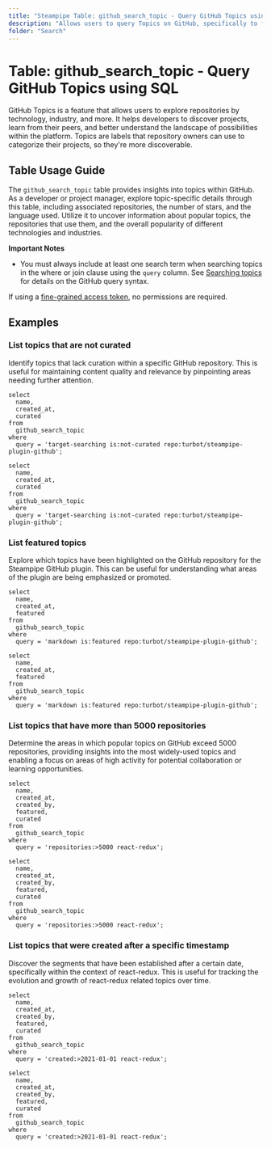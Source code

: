 ```yaml
---
title: "Steampipe Table: github_search_topic - Query GitHub Topics using SQL"
description: "Allows users to query Topics on GitHub, specifically to find repositories associated with a specific topic, providing insights into the popularity and usage of certain topics across repositories."
folder: "Search"
---
```


# Table: github_search_topic - Query GitHub Topics using SQL

GitHub Topics is a feature that allows users to explore repositories by technology, industry, and more. It helps developers to discover projects, learn from their peers, and better understand the landscape of possibilities within the platform. Topics are labels that repository owners can use to categorize their projects, so they're more discoverable.

## Table Usage Guide

The `github_search_topic` table provides insights into topics within GitHub. As a developer or project manager, explore topic-specific details through this table, including associated repositories, the number of stars, and the language used. Utilize it to uncover information about popular topics, the repositories that use them, and the overall popularity of different technologies and industries.

**Important Notes**
- You must always include at least one search term when searching topics in the where or join clause using the `query` column. See [Searching topics](https://docs.github.com/search-github/searching-on-github/searching-topics) for details on the GitHub query syntax.

If using a [fine-grained access token](https://docs.github.com/en/authentication/keeping-your-account-and-data-secure/managing-your-personal-access-tokens#creating-a-fine-grained-personal-access-token), no permissions are required.

## Examples

### List topics that are not curated
Identify topics that lack curation within a specific GitHub repository. This is useful for maintaining content quality and relevance by pinpointing areas needing further attention.

```sql+postgres
select
  name,
  created_at,
  curated
from
  github_search_topic
where
  query = 'target-searching is:not-curated repo:turbot/steampipe-plugin-github';
```

```sql+sqlite
select
  name,
  created_at,
  curated
from
  github_search_topic
where
  query = 'target-searching is:not-curated repo:turbot/steampipe-plugin-github';
```

### List featured topics
Explore which topics have been highlighted on the GitHub repository for the Steampipe GitHub plugin. This can be useful for understanding what areas of the plugin are being emphasized or promoted.

```sql+postgres
select
  name,
  created_at,
  featured
from
  github_search_topic
where
  query = 'markdown is:featured repo:turbot/steampipe-plugin-github';
```

```sql+sqlite
select
  name,
  created_at,
  featured
from
  github_search_topic
where
  query = 'markdown is:featured repo:turbot/steampipe-plugin-github';
```

### List topics that have more than 5000 repositories
Determine the areas in which popular topics on GitHub exceed 5000 repositories, providing insights into the most widely-used topics and enabling a focus on areas of high activity for potential collaboration or learning opportunities.

```sql+postgres
select
  name,
  created_at,
  created_by,
  featured,
  curated
from
  github_search_topic
where
  query = 'repositories:>5000 react-redux';
```

```sql+sqlite
select
  name,
  created_at,
  created_by,
  featured,
  curated
from
  github_search_topic
where
  query = 'repositories:>5000 react-redux';
```

### List topics that were created after a specific timestamp
Discover the segments that have been established after a certain date, specifically within the context of react-redux. This is useful for tracking the evolution and growth of react-redux related topics over time.

```sql+postgres
select
  name,
  created_at,
  created_by,
  featured,
  curated
from
  github_search_topic
where
  query = 'created:>2021-01-01 react-redux';
```

```sql+sqlite
select
  name,
  created_at,
  created_by,
  featured,
  curated
from
  github_search_topic
where
  query = 'created:>2021-01-01 react-redux';
```